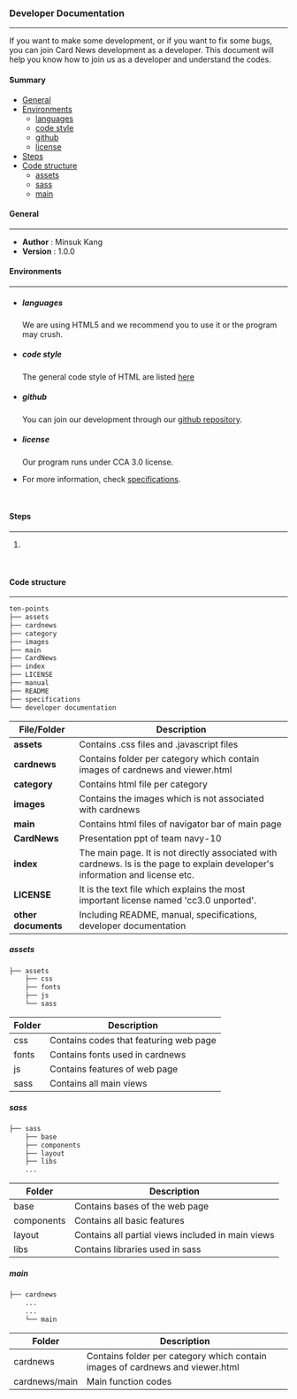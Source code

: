 ### Developer Documentation

---------------------------------------------------------------------

If you want to make some development, or if you want to fix some bugs, you can join Card News development as a developer. This document will help you know how to join us as a developer and understand the codes.

#### Summary

* [General](#general)
* [Environments](#environments)
   * [languages](#languages)
   * [code style](#code-style)
   * [github](#github)
   * [license](#license)
* [Steps](#steps)
* [Code structure](#code-structure)
   * [assets](#assets)
   * [sass](#sass)
   * [main](#main)



#### General 

------------------------------------------

- **Author**   : Minsuk Kang
- **Version**  : 1.0.0

#### Environments

--------------------------------------------

* ##### languages
	We are using HTML5 and we recommend you to use it or the program may crush.

* ##### code style
	The general code style of HTML are listed [here](#https://google.github.io/styleguide/htmlcssguide.html)

* ##### github
	You can join our development through our [github repository](#https://sohn1029.github.io/ten-points/). 

* ##### license
	Our program runs under CCA 3.0 license.

* For more information, check [specifications](#https://github.com/navy10-of-ten-points/ten-points/blob/master/specifications.md).

  ​


#### Steps

-----------------------------------------------------

1. ​

   ​



#### Code structure

-----------------------

```html
ten-points
├── assets
├── cardnews
├── category
├── images
├── main
├── CardNews
├── index
├── LICENSE
├── manual
├── README
├── specifications
└── developer documentation
```

| File/Folder         | Description                              |
| ------------------- | ---------------------------------------- |
| **assets**          | Contains .css files and .javascript files |
| **cardnews**        | Contains folder per category which contain images of cardnews and viewer.html |
| **category**        | Contains html file per category          |
| **images**          | Contains the images which is not associated with cardnews |
| **main**            | Contains html files of navigator bar of main page |
| **CardNews**        | Presentation ppt of team navy-10         |
| **index**           | The main page. It is not directly associated with cardnews. Is is the page to explain developer's information and license etc. |
| **LICENSE**         | It is the text file which explains the most important license named 'cc3.0 unported'. |
| **other documents** | Including README, manual, specifications, developer documentation |



##### assets

```html
├── assets
    ├── css
    ├── fonts
    ├── js
    └── sass
```
| Folder | Description                            |
| ------ | -------------------------------------- |
| css    | Contains codes that featuring web page |
| fonts  | Contains fonts used in cardnews        |
| js     | Contains features of web page          |
| sass   | Contains all main views                |



##### sass

```html
├── sass
    ├── base
    ├── components
    ├── layout
    ├── libs
	...
```
| Folder     | Description                              |
| ---------- | ---------------------------------------- |
| base       | Contains bases of the web page           |
| components | Contains all basic features              |
| layout     | Contains all partial views included in main views |
| libs       | Contains libraries used in sass          |



##### main

```html
├── cardnews
	...
	...
	└── main
```

| Folder        | Description                              |
| ------------- | ---------------------------------------- |
| cardnews      | Contains folder per category which contain images of cardnews and viewer.html |
| cardnews/main | Main function codes                      |
